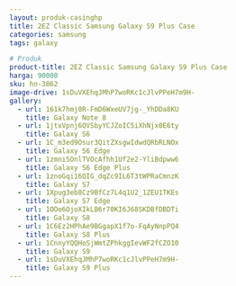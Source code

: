 ```yaml
---
layout: produk-casinghp
title: 2EZ Classic Samsung Galaxy S9 Plus Case
categories: samsung
tags: galaxy

# Produk
product-title: 2EZ Classic Samsung Galaxy S9 Plus Case
harga: 90000
sku: hn-3862
image-drive: 1sDuVXEhqJMhP7woRKc1cJlvPPeH7m9H-
gallery:
  - url: 161k7hmj0R-FmD6WxeUV7jg-_YhDDa8KU
    title: Galaxy Note 8
  - url: 1jtxVpnj6QVSbyYCJZoIC5iXhNjx0E6ty
    title: Galaxy S6
  - url: 1C_m3ed9Osur3QitZXsgwIdwdQRbRLNOx
    title: Galaxy S6 Edge
  - url: 1zmni5OnlTVOcAfhh1Uf2e2-YliBdpww6
    title: Galaxy S6 Edge Plus
  - url: 1znoGqi16QIG_dqZc9IL6T3tWPRaCmnzK
    title: Galaxy S7
  - url: 1Xpug3eb8Cz9BfCz7L4q1U2_1ZEU1TKEs
    title: Galaxy S7 Edge
  - url: 1OOo6OjoXIkLB6r70KI6J68SKDBfDBDTi
    title: Galaxy S8
  - url: 1C6Ez2HPhAe9BGgapX1f7o-FqAyNnpPQ4
    title: Galaxy S8 Plus
  - url: 1CnnyYQQHoSjWmtZPhkggIevWF2fCZO10
    title: Galaxy S9
  - url: 1sDuVXEhqJMhP7woRKc1cJlvPPeH7m9H-
    title: Galaxy S9 Plus
---
```


